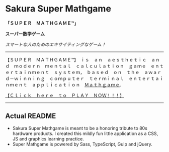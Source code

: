 # Sakura Super Mathgame
**「ＳＵＰＥＲ　ＭＡＴＨＧＡＭＥ™」**

**スーパー数学ゲーム**

_スマートな人のためのエキサイティングなゲーム！_

---
【ＳＵＰＥＲ　ＭＡＴＨＧＡＭＥ™】　ｉｓ　ａｎ　ａｅｓｔｈｅｔｉｃ　ａｎｄ　ｍｏｄｅｒｎ　ｍｅｎｔａｌ　ｃａｌｃｕｌａｔｉｏｎ　ｇａｍｅ　ｅｎｔｅｒｔａｉｎｍｅｎｔ　ｓｙｓｔｅｍ，　ｂａｓｅｄ　ｏｎ　ｔｈｅ　ａｗａｒｄ－ｗｉｎｎｉｎｇ　ｃｏｍｐｕｔｅｒ　ｔｅｒｍｉｎａｌ　ｅｎｔｅｒｔａｉｎｍｅｎｔ　ａｐｐｌｉｃａｔｉｏｎ　[Ｍａｔｈｇａｍｅ](https://github.com/TatuArvela/Mathgame).

[【Ｃｌｉｃｋ　ｈｅｒｅ　ｔｏ　ＰＬＡＹ　ＮＯＷ！！！】](http://tatuarvela.github.io/Super-Mathgame)

---

## Actual README

* Sakura Super Mathgame is meant to be a honoring tribute to 80s hardware products. I created this mildly fun little application as a CSS, JS and graphics learning practice.
* Super Mathgame is powered by Sass, TypeScript, Gulp and jQuery.
